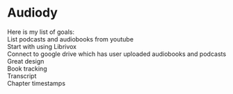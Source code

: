 # Audiody
Here is my list of goals: \
   List podcasts and audiobooks from youtube \
   Start with using Librivox \
   Connect to google drive which has user uploaded audiobooks and podcasts \
   Great design \
   Book tracking  \
   Transcript \
   Chapter timestamps 
   
